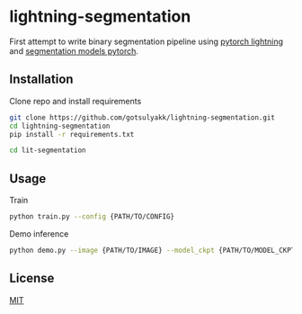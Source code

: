 # lightning-segmentation

First attempt to write binary segmentation pipeline using [pytorch lightning](https://www.pytorchlightning.ai/) and [segmentation models pytorch](https://github.com/qubvel/segmentation_models.pytorch).

## Installation

Clone repo and install requirements

```bash
git clone https://github.com/gotsulyakk/lightning-segmentation.git
cd lightning-segmentation
pip install -r requirements.txt

cd lit-segmentation
```

## Usage

Train
```bash
python train.py --config {PATH/TO/CONFIG}
```
Demo inference
```bash
python demo.py --image {PATH/TO/IMAGE} --model_ckpt {PATH/TO/MODEL_CKPT} --config {PATH/TO/CONFIG}
```
## License
[MIT](https://choosealicense.com/licenses/mit/)
